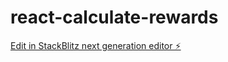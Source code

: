 # react-calculate-rewards

[Edit in StackBlitz next generation editor ⚡️](https://stackblitz.com/~/github.com/pankajy179/react-calculate-rewards)